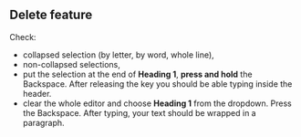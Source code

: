 ## Delete feature

Check:

* collapsed selection (by letter, by word, whole line),
* non-collapsed selections,
* put the selection at the end of **Heading 1**, **press and hold** the Backspace. 
After releasing the key you should be able typing inside the header.
* clear the whole editor and choose **Heading 1** from the dropdown. Press the Backspace.
After typing, your text should be wrapped in a paragraph.  

